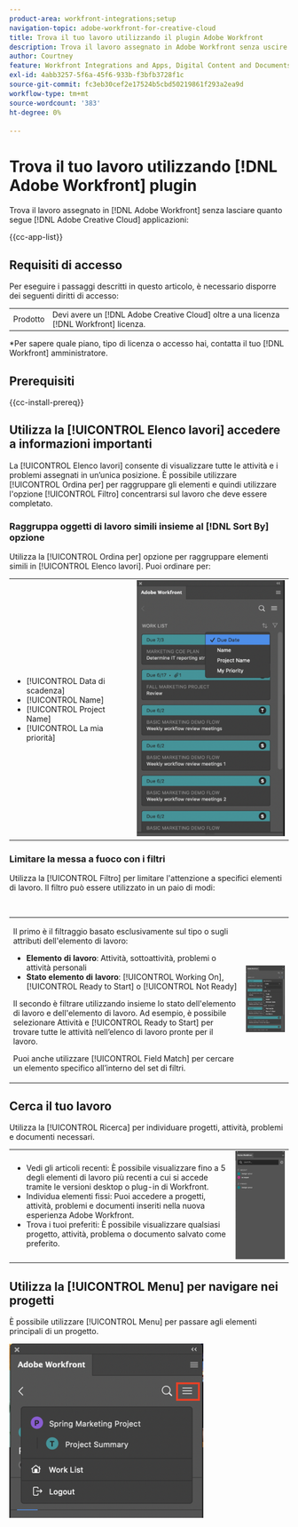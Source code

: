 ```yaml
---
product-area: workfront-integrations;setup
navigation-topic: adobe-workfront-for-creative-cloud
title: Trova il tuo lavoro utilizzando il plugin Adobe Workfront
description: Trova il lavoro assegnato in Adobe Workfront senza uscire dalle applicazioni Adobe Creative Cloud.
author: Courtney
feature: Workfront Integrations and Apps, Digital Content and Documents
exl-id: 4abb3257-5f6a-45f6-933b-f3bfb3728f1c
source-git-commit: fc3eb30cef2e17524b5cbd50219861f293a2ea9d
workflow-type: tm+mt
source-wordcount: '383'
ht-degree: 0%

---
```


# Trova il tuo lavoro utilizzando [!DNL Adobe Workfront] plugin

Trova il lavoro assegnato in [!DNL Adobe Workfront] senza lasciare quanto segue [!DNL Adobe Creative Cloud] applicazioni:

{{cc-app-list}}

## Requisiti di accesso

Per eseguire i passaggi descritti in questo articolo, è necessario disporre dei seguenti diritti di accesso:

<table style="table-layout:auto"> 
 <col> 
 <col> 
 <tbody> 
 <!-- <tr> 
   <td role="rowheader">[!DNL Adobe Workfront] plan*</td> 
   <td> <p>[!UICONTROL Pro] or higher</p> </td> 
  </tr> 
  <tr data-mc-conditions=""> 
   <td role="rowheader">[!DNL Adobe Workfront] license*</td> 
   <td> <p>[!UICONTROL Work] or [!UICONTROL Plan]</p> </td> 
  </tr> -->
  <tr> 
   <td role="rowheader">Prodotto</td> 
   <td>Devi avere un [!DNL Adobe Creative Cloud] oltre a una licenza [!DNL Workfront] licenza.</td> 
  </tr> 
 </tbody> 
</table>

&#42;Per sapere quale piano, tipo di licenza o accesso hai, contatta il tuo [!DNL Workfront] amministratore.

## Prerequisiti

{{cc-install-prereq}}

## Utilizza la [!UICONTROL Elenco lavori] accedere a informazioni importanti

La [!UICONTROL Elenco lavori] consente di visualizzare tutte le attività e i problemi assegnati in un’unica posizione. È possibile utilizzare [!UICONTROL Ordina per] per raggruppare gli elementi e quindi utilizzare l&#39;opzione [!UICONTROL Filtro] concentrarsi sul lavoro che deve essere completato.

### Raggruppa oggetti di lavoro simili insieme al [!DNL Sort By] opzione

Utilizza la [!UICONTROL Ordina per] opzione per raggruppare elementi simili in [!UICONTROL Elenco lavori]. Puoi ordinare per:

<table style="table-layout:auto"> 
 <col> 
 <col> 
 <tbody> 
  <tr> 
   <td> 
    <ul> 
     <li>[!UICONTROL Data di scadenza]</li> 
     <li>[!UICONTROL Name]</li> 
     <li>[!UICONTROL Project Name]</li> 
     <li>[!UICONTROL La mia priorità]</li> 
    </ul> </td> 
   <td> <img src="assets/copy-of-sort-by-350x606.png" style="width: 350;height: 606;"> </td> 
  </tr> 
 </tbody> 
</table>

### Limitare la messa a fuoco con i filtri

Utilizza la [!UICONTROL Filtro] per limitare l&#39;attenzione a specifici elementi di lavoro. Il filtro può essere utilizzato in un paio di modi:

 

<table style="table-layout:auto"> 
 <col> 
 <col> 
 <tbody> 
  <tr> 
   <td> <p>Il primo è il filtraggio basato esclusivamente sul tipo o sugli attributi dell'elemento di lavoro:</p> 
    <ul> 
     <li><strong>Elemento di lavoro</strong>: Attività, sottoattività, problemi o attività personali</li> 
     <li><strong>Stato elemento di lavoro</strong>: [!UICONTROL Working On], [!UICONTROL Ready to Start] o [!UICONTROL Not Ready]</li> 
    </ul> <p>Il secondo è filtrare utilizzando insieme lo stato dell'elemento di lavoro e dell'elemento di lavoro. Ad esempio, è possibile selezionare Attività e [!UICONTROL Ready to Start] per trovare tutte le attività nell’elenco di lavoro pronte per il lavoro.</p> <p>Puoi anche utilizzare [!UICONTROL Field Match] per cercare un elemento specifico all’interno del set di filtri. </p> </td> 
   <td> <img src="assets/copy-of-filter-p-350x603.png" style="width: 350;height: 603;"> </td> 
  </tr> 
 </tbody> 
</table>

## Cerca il tuo lavoro

Utilizza la [!UICONTROL Ricerca] per individuare progetti, attività, problemi e documenti necessari.

<table style="table-layout:auto"> 
 <col> 
 <col> 
 <tbody> 
  <tr> 
   <td> 
    <ul> 
     <li>Vedi gli articoli recenti: È possibile visualizzare fino a 5 degli elementi di lavoro più recenti a cui si accede tramite le versioni desktop o plug-in di Workfront.</li> 
     <li>Individua elementi fissi: Puoi accedere a progetti, attività, problemi e documenti inseriti nella nuova esperienza Adobe Workfront.</li> 
     <li>Trova i tuoi preferiti: È possibile visualizzare qualsiasi progetto, attività, problema o documento salvato come preferito.</li> 
    </ul> </td> 
   <td> <img src="assets/copy-of-search-p.png"> </td> 
  </tr> 
 </tbody> 
</table>

## Utilizza la [!UICONTROL Menu] per navigare nei progetti

È possibile utilizzare [!UICONTROL Menu] per passare agli elementi principali di un progetto.

![](assets/go-back-to-work-list-350x314.png)
